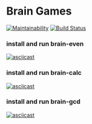 # Brain Games

[![Maintainability](https://api.codeclimate.com/v1/badges/986882ff524928d33c1b/maintainability)](https://codeclimate.com/github/vnk729/project-lvl1-s454/maintainability)
[![Build Status](https://travis-ci.org/vnk729/project-lvl1-s454.svg?branch=master)](https://travis-ci.org/vnk729/project-lvl1-s454)

### install and run brain-even
[![asciicast](https://asciinema.org/a/gmLaaUy8XHvu1XKmz8e8K8MU1.svg)](https://asciinema.org/a/gmLaaUy8XHvu1XKmz8e8K8MU1)

### install and run brain-calc
[![asciicast](https://asciinema.org/a/bpNwfkNftKBFBmhk1uMQqyKJC.svg)](https://asciinema.org/a/bpNwfkNftKBFBmhk1uMQqyKJC)

### install and run brain-gcd
[![asciicast](https://asciinema.org/a/7TBhnHmIhfOTCIuJoW9qyKSte.svg)](https://asciinema.org/a/7TBhnHmIhfOTCIuJoW9qyKSte)